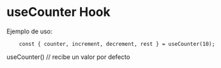# useCounter Hook

Ejemplo de uso:
```
    const { counter, increment, decrement, rest } = useCounter(10); 

``` 
useCounter() // recibe un valor por defecto
